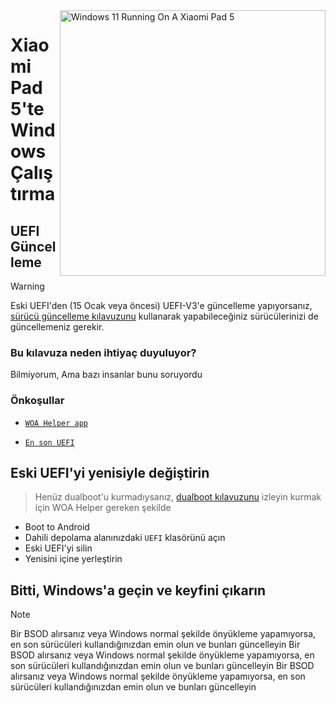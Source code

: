 <img align="right" src="https://raw.githubusercontent.com/erdilS/Port-Windows-11-Xiaomi-Pad-5/main/nabu.png" width="425" alt="Windows 11 Running On A Xiaomi Pad 5">

# Xiaomi Pad 5'te Windows Çalıştırma

## UEFI Güncelleme
> [!Warning]
> Eski UEFI'den (15 Ocak veya öncesi) UEFI-V3'e güncelleme yapıyorsanız, [sürücü güncelleme kılavuzunu](update-tr.md) kullanarak yapabileceğiniz sürücülerinizi de güncellemeniz gerekir.

### Bu kılavuza neden ihtiyaç duyuluyor?

Bilmiyorum, Ama bazı insanlar bunu soruyordu 

### Önkoşullar
- [```WOA Helper app```](https://github.com/erdilS/Port-Windows-11-Xiaomi-Pad-5/releases/download/dualboot/woahelper.apk)
  
- [```En son UEFI```](https://github.com/erdilS/Port-Windows-11-Xiaomi-Pad-5/releases/download/UEFI/uefi-v3.img)

## Eski UEFI'yi yenisiyle değiştirin
> Henüz dualboot'u kurmadıysanız, [dualboot kılavuzunu](/guide/Turkish/dualboot-tr.md) izleyin kurmak için WOA Helper gereken şekilde
- Boot to Android
- Dahili depolama alanınızdaki `UEFI` klasörünü açın
- Eski UEFI'yi silin
- Yenisini içine yerleştirin

## Bitti, Windows'a geçin ve keyfini çıkarın 

> [!NOTE]
>  Bir BSOD alırsanız veya Windows normal şekilde önyükleme yapamıyorsa, en son sürücüleri kullandığınızdan emin olun ve bunları güncelleyin Bir BSOD alırsanız veya Windows normal şekilde önyükleme yapamıyorsa, en son sürücüleri kullandığınızdan emin olun ve bunları güncelleyin Bir BSOD alırsanız veya Windows normal şekilde önyükleme yapamıyorsa, en son sürücüleri kullandığınızdan emin olun ve bunları güncelleyin 
